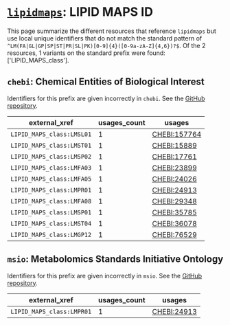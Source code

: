 # [`lipidmaps`](https://bioregistry.io/lipidmaps): LIPID MAPS ID

This page summarize the different resources that reference `lipidmaps`
but use local unique identifiers that do not match the standard pattern of
`^LM(FA|GL|GP|SP|ST|PR|SL|PK)[0-9]{4}([0-9a-zA-Z]{4,6})?$`. Of the 2 resources,
1 variants on the standard prefix were found: ['LIPID_MAPS_class'].

## `chebi`: Chemical Entities of Biological Interest

Identifiers for this prefix are given incorrectly in `chebi`. See the [GitHub repository](https://github.com/ebi-chebi/ChEBI).

| external_xref             |   usages_count | usages                                                      |
|---------------------------|----------------|-------------------------------------------------------------|
| `LIPID_MAPS_class:LMSL01` |              1 | [CHEBI:157764](http://purl.obolibrary.org/obo/CHEBI_157764) |
| `LIPID_MAPS_class:LMST01` |              1 | [CHEBI:15889](http://purl.obolibrary.org/obo/CHEBI_15889)   |
| `LIPID_MAPS_class:LMSP02` |              1 | [CHEBI:17761](http://purl.obolibrary.org/obo/CHEBI_17761)   |
| `LIPID_MAPS_class:LMFA03` |              1 | [CHEBI:23899](http://purl.obolibrary.org/obo/CHEBI_23899)   |
| `LIPID_MAPS_class:LMFA05` |              1 | [CHEBI:24026](http://purl.obolibrary.org/obo/CHEBI_24026)   |
| `LIPID_MAPS_class:LMPR01` |              1 | [CHEBI:24913](http://purl.obolibrary.org/obo/CHEBI_24913)   |
| `LIPID_MAPS_class:LMFA08` |              1 | [CHEBI:29348](http://purl.obolibrary.org/obo/CHEBI_29348)   |
| `LIPID_MAPS_class:LMSP01` |              1 | [CHEBI:35785](http://purl.obolibrary.org/obo/CHEBI_35785)   |
| `LIPID_MAPS_class:LMST04` |              1 | [CHEBI:36078](http://purl.obolibrary.org/obo/CHEBI_36078)   |
| `LIPID_MAPS_class:LMGP12` |              1 | [CHEBI:76529](http://purl.obolibrary.org/obo/CHEBI_76529)   |

## `msio`: Metabolomics Standards Initiative Ontology

Identifiers for this prefix are given incorrectly in `msio`. See the [GitHub repository](https://github.com/MSI-Metabolomics-Standards-Initiative/MSIO).

| external_xref             |   usages_count | usages                                                    |
|---------------------------|----------------|-----------------------------------------------------------|
| `LIPID_MAPS_class:LMPR01` |              1 | [CHEBI:24913](http://purl.obolibrary.org/obo/CHEBI_24913) |

